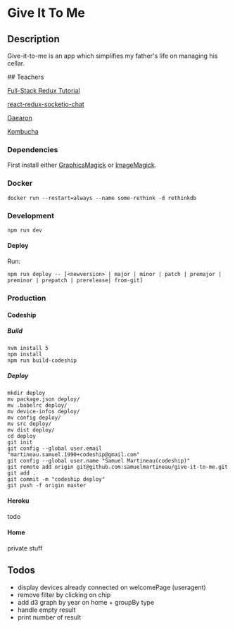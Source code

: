 # Give It To Me

## Description

Give-it-to-me is an app which simplifies my father's life on managing his cellar.

## Teachers

[Full-Stack Redux Tutorial](http://teropa.info/blog/2015/09/10/full-stack-redux-tutorial.html)

[react-redux-socketio-chat](https://github.com/raineroviir/react-redux-socketio-chat)

[Gaearon](https://github.com/gaearon)

[Kombucha](https://github.com/kombucha)

### Dependencies

First install either [GraphicsMagick](http://www.graphicsmagick.org/) or [ImageMagick](http://www.imagemagick.org/script/index.php).


### Docker

```
docker run --restart=always --name some-rethink -d rethinkdb
```

### Development

```
npm run dev
```

#### Deploy

Run:

```
npm run deploy -- [<newversion> | major | minor | patch | premajor | preminor | prepatch | prerelease| from-git]
```

### Production

#### Codeship

##### Build


```
nvm install 5
npm install
npm run build-codeship
```

##### Deploy

```
mkdir deploy
mv package.json deploy/
mv .babelrc deploy/
mv device-infos deploy/
mv config deploy/
mv src deploy/
mv dist deploy/
cd deploy
git init
git config --global user.email "martineau.samuel.1990+codeship@gmail.com"
git config --global user.name "Samuel Martineau(codeship)"
git remote add origin git@github.com:samuelmartineau/give-it-to-me.git
git add .
git commit -m "codeship deploy"
git push -f origin master
```

#### Heroku

todo

#### Home

private stuff

## Todos
* display devices already connected on welcomePage (useragent)
* remove filter by clicking on chip
* add d3 graph by year on home + groupBy type
* handle empty result
* print number of result
